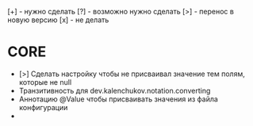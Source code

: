 [+] - нужно сделать
[?] - возможно нужно сделать
[>] - перенос в новую версию
[x] - не делать

# CORE
* [>] Сделать настройку чтобы не присваивал значение тем полям, которые не null
* Транзитивность для dev.kalenchukov.notation.converting
* Аннотацию @Value чтобы присваивать значения из файла конфигурации
* 
